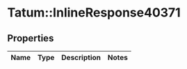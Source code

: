 # Tatum::InlineResponse40371

## Properties
Name | Type | Description | Notes
------------ | ------------- | ------------- | -------------

